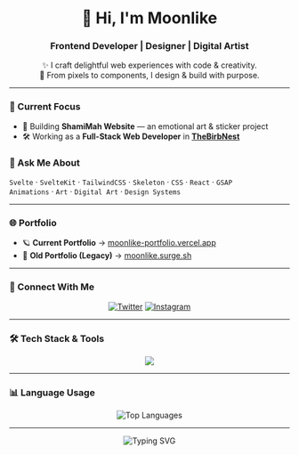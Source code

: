 <h1 align="center">🌙 Hi, I'm Moonlike</h1>
<h3 align="center">Frontend Developer | Designer | Digital Artist</h3>

<p align="center">
✨ I craft delightful web experiences with code & creativity.<br>
🎨 From pixels to components, I design & build with purpose.
</p>

---

### 🚀 Current Focus
- 🌿 Building **ShamiMah Website** — an emotional art & sticker project
- 🛠️ Working as a **Full-Stack Web Developer** in <a href="HTTP://thebirbnest.com" target="_blank">**TheBirbNest**</a>

### 💬 Ask Me About
`Svelte` · `SvelteKit` · `TailwindCSS` · `Skeleton` · `CSS` · `React` · `GSAP`  
`Animations` · `Art` · `Digital Art` · `Design Systems`

---

### 🌐 Portfolio
- 🪐 **Current Portfolio** → [moonlike-portfolio.vercel.app](https://moonlike-portfolio.vercel.app/)
- 🌿 **Old Portfolio (Legacy)** → [moonlike.surge.sh](https://moonlike.surge.sh/)

---

### 📲 Connect With Me
<p align="center">
  <a href="https://twitter.com/moonlike_tech"><img src="https://skillicons.dev/icons?i=twitter" alt="Twitter" /></a>
  <a href="https://instagram.com/moonliketech"><img src="https://skillicons.dev/icons?i=instagram" alt="Instagram" /></a>
</p>

---

### 🛠️ Tech Stack & Tools
<p align="center">
  <img src="https://skillicons.dev/icons?i=html,css,js,react,svelte,nextjs,tailwind,vuetify,gsap,figma,blender,nuxtjs" />
</p>

---

### 📊 Language Usage
<p align="center">
  <img src="https://github-readme-stats.vercel.app/api/top-langs/?username=mahzzaa&layout=compact&theme=radical" alt="Top Languages" />
</p>

---

<p align="center">
  <img src="https://readme-typing-svg.demolab.com?font=Fira+Code&duration=3000&pause=1000&color=F779AA&center=true&vCenter=true&multiline=true&width=600&height=80&lines=Frontend+Developer+%7C+Designer+%7C+Dreamer;Crafting+Art+into+Web+Experiences;Always+Moonlike" alt="Typing SVG" />
</p>
